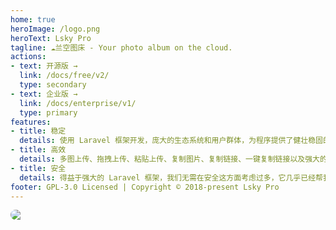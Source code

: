 ```yaml
---
home: true
heroImage: /logo.png
heroText: Lsky Pro
tagline: ☁️兰空图床 - Your photo album on the cloud.
actions:
- text: 开源版 →
  link: /docs/free/v2/
  type: secondary
- text: 企业版 →
  link: /docs/enterprise/v1/
  type: primary
features:
- title: 稳定
  details: 使用 Laravel 框架开发，庞大的生态系统和用户群体，为程序提供了健壮稳固的底层基础。
- title: 高效
  details: 多图上传、拖拽上传、粘贴上传、复制图片、复制链接、一键复制链接以及强大的图片管理功能。
- title: 安全
  details: 得益于强大的 Laravel 框架，我们无需在安全这方面考虑过多，它几乎已经帮我们做好了一切。
footer: GPL-3.0 Licensed | Copyright © 2018-present Lsky Pro
---
```


<div style="border-radius: 10px; overflow: hidden">
  <img src="https://www.lsky.pro/assets/banners/1.png" />
</div>